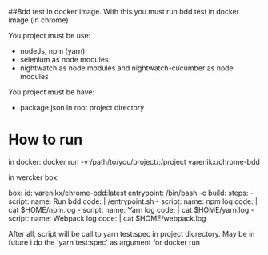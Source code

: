 
##Bdd test in docker image.
With this you must run bdd test in docker image (in chrome)


You project must be use:
- nodeJs, npm (yarn)
- selenium as node modules
- nightwatch as node modules and nightwatch-cucumber as node modules

You project must be have:
- package.json in root project directory


# How to run
in docker:
docker run -v /path/to/you/project/:/project varenikx/chrome-bdd

in wercker box:

box:
  id: varenikx/chrome-bdd:latest
  entrypoint: /bin/bash -c
build:
  steps:
    - script:
        name: Run bdd
        code: |
          /entrypoint.sh
    - script:
        name: npm log
        code: |
          cat $HOME/npm.log
    - script:
        name: Yarn log
        code: |
          cat $HOME/yarn.log
    - script:
        name: Webpack log
        code: |
          cat $HOME/webpack.log

After all, script will be call to yarn test:spec in project dicrectory.
May be in future i do the 'yarn test:spec' as argument for docker run
